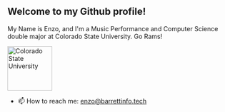 ## Welcome to my Github profile! 

 My Name is Enzo, and I'm a Music Performance and Computer Science double major at Colorado State University. 
 Go Rams!

<img src="https://www.engr.colostate.edu/wp-content/uploads/2017/11/CSU-Ram-357.png" alt="Colorado State University" width="100">

- 📫 How to reach me: enzo@barrettinfo.tech

